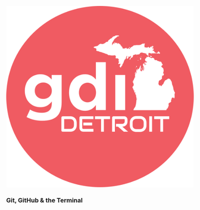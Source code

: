 ![GDI Badge](images/gdi/detroit/gdi-mi-sticker.png)
<!-- .element: class="img--bare" -->


### Git, GitHub & the Terminal
<!-- ---
####An afternoon jaunt down Version Control Lane
 -->
